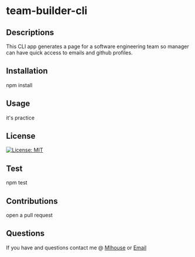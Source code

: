 # team-builder-cli

## Descriptions
This CLI app generates  a page for a software engineering team so manager can have quick access to emails and github profiles. 
## Installation
npm install
## Usage
it's practice
## License
[![License: MIT](https://img.shields.io/badge/License-MIT-yellow.svg)](https://opensource.org/licenses/MIT)
## Test
npm test
## Contributions
open a pull request
## Questions 
If you have and questions contact me @ [MIhouse](https://github.com/MIllhouse36) or [Email](https://Millhousekevin@gmail.com)
